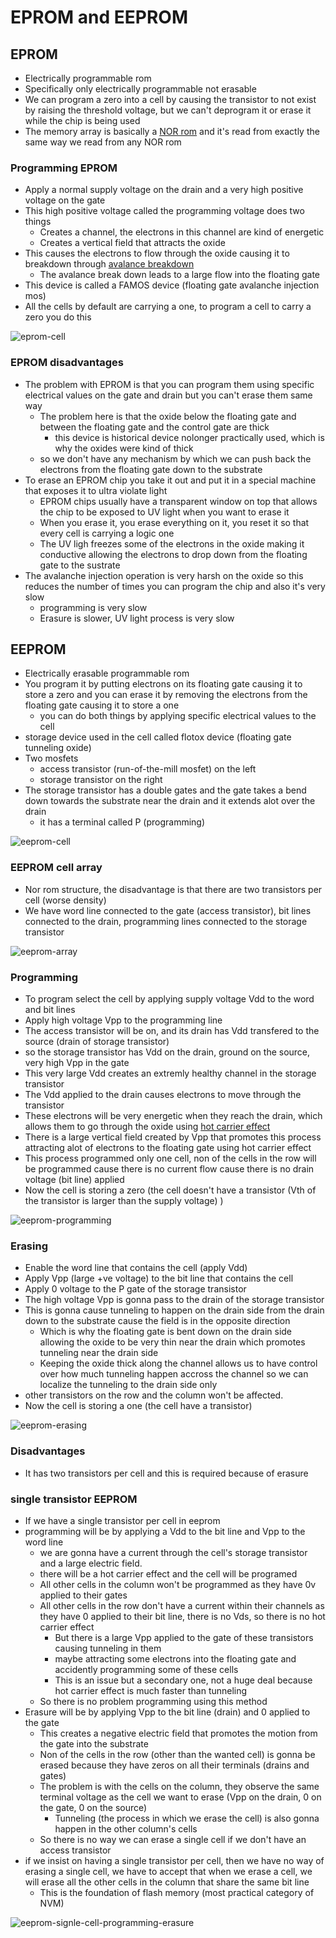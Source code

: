 # EPROM and EEPROM

## EPROM
- Electrically programmable rom
- Specifically only electrically programmable not erasable
- We can program a zero into a cell by causing the transistor to not exist by raising the threshold voltage, but we can't deprogram it or erase it while the chip is being used
- The memory array is basically a [NOR rom](3-4-nor-roms.md) and it's read from exactly the same way we read from any NOR rom
### Programming EPROM
- Apply a normal supply voltage on the drain and a very high positive voltage on the gate
- This high positive voltage called the programming voltage does two things
    - Creates a channel, the electrons in this channel are kind of energetic
    - Creates a vertical field that attracts the oxide
- This causes the electrons to flow through the oxide causing it to breakdown through [avalance breakdown](7-non-volatile-memories.md)
    - The avalance break down leads to a large flow into the floating gate
- This device is called a FAMOS device (floating gate avalanche injection mos)
- All the cells by default are carrying a one, to program a cell to carry a zero you do this

![eprom-cell](imgs/eprom-eeprom/eprom-cell.png)

### EPROM disadvantages
- The problem with EPROM is that you can program them using specific electrical values on the gate and drain but you can't erase them same way
    - The problem here is that the oxide below the floating gate and between the floating gate and the control gate are thick 
        - this device is historical device nolonger practically used, which is why the oxides were kind of thick
    - so we don't have any mechanism by which we can push back the electrons from the floating gate down to the substrate
- To erase an EPROM chip you take it out and put it in a special machine that exposes it to ultra violate light
    - EPROM chips usually have a transparent window on top that allows the chip to be exposed to UV light when you want to erase it
    - When you erase it, you erase everything on it, you reset it so that every cell is carrying a logic one 
    - The UV ligh freezes some of the electrons in the oxide making it conductive allowing the electrons to drop down from the floating gate to the sustrate
- The avalanche injection operation is very harsh on the oxide so this reduces the number of times you can program the chip and also it's very slow
    - programming is very slow
    - Erasure is slower, UV light process is very slow
 
## EEPROM
- Electrically erasable programmable rom
- You program it by putting electrons on its floating gate causing it to store a zero and you can erase it by removing the electrons from the floating gate causing it to store a one
    - you can do both things by applying specific electrical values to the cell
- storage device used in the cell called flotox device (floating gate tunneling oxide)
- Two mosfets
    - access transistor (run-of-the-mill mosfet) on the left
    - storage transistor on the right
- The storage transistor has a double gates and the gate takes a bend down towards the substrate near the drain and it extends alot over the drain
    - it has a terminal called P (programming)
   
![eeprom-cell](imgs/eprom-eeprom/eeprom-cell.png)

### EEPROM cell array
- Nor rom structure, the disadvantage is that there are two transistors per cell (worse density)
- We have word line connected to the gate (access transistor), bit lines connected to the drain, programming lines connected to the storage transistor

![eeprom-array](imgs/eprom-eeprom/eeprom-array.png)

### Programming
- To program select the cell by applying supply voltage Vdd to the word and bit lines
- Apply high voltage Vpp to the programming line
- The access transistor will be on, and its drain has Vdd transfered to the source (drain of storage transistor)
- so the storage transistor has Vdd on the drain, ground on the source, very high Vpp in the gate
- This very large Vdd creates an extremly healthy channel in the storage transistor
- The Vdd applied to the drain causes electrons to move through the transistor
- These electrons will be very energetic when they reach the drain, which allows them to go through the oxide using [hot carrier effect](7-non-volatile-memories.md)
- There is a large vertical field created by Vpp that promotes this process attracting alot of electrons to the floating gate using hot carrier effect
- This process programmed only one cell, non of the cells in the row will be programmed cause there is no current flow cause there is no drain voltage (bit line) applied
- Now the cell is storing a zero (the cell doesn't have a transistor (Vth of the transistor is larger than the supply voltage) )

![eeprom-programming](imgs/eprom-eeprom/eeprom-programming.png)

### Erasing
- Enable the word line that contains the cell (apply Vdd)
- Apply Vpp (large +ve voltage) to the bit line that contains the cell
- Apply 0 voltage to the P gate of the storage transistor
- The high voltage Vpp is gonna pass to the drain of the storage transistor 
- This is gonna cause tunneling to happen on the drain side from the drain down to the substrate cause the field is in the opposite direction
    - Which is why the floating gate is bent down on the drain side allowing the oxide to be very thin near the drain which promotes tunneling near the drain side
    - Keeping the oxide thick along the channel allows us to have control over how much tunneling happen accross the channel so we can localize the tunneling to the drain side only 
- other transistors on the row and the column won't be affected.
- Now the cell is storing a one (the cell have a transistor)

![eeprom-erasing](imgs/eprom-eeprom/eeprom-cell-erasing.png)

### Disadvantages
- It has two transistors per cell and this is required because of erasure

### single transistor EEPROM
- If we have a single transistor per cell in eeprom 
- programming will be by applying a Vdd to the bit line and Vpp to the word line
    - we are gonna have a current through the cell's storage transistor and a large electric field.
    - there will be a hot carrier effect and the cell will be programed
    - All other cells in the column won't be programmed as they have 0v applied to their gates
    - All other cells in the row don't have a current within their channels as they have 0 applied to their bit line, there is no Vds, so there is no hot carrier effect
        - But there is a large Vpp applied to the gate of these transistors causing tunneling in them
        - maybe attracting some electrons into the floating gate and accidently programming some of these cells
        - This is an issue but a secondary one, not a huge deal because hot carrier effect is much faster than tunneling
    - So there is no problem programming using this method
- Erasure will be by applying Vpp to the bit line (drain) and 0 applied to the gate
    - This creates a negative electric field that promotes the motion from the gate into the substrate
    - Non of the cells in the row (other than the wanted cell) is gonna be erased because they have zeros on all their terminals (drains and gates)
    - The problem is with the cells on the column, they observe the same terminal voltage as the cell we want to erase (Vpp on the drain, 0 on the gate, 0 on the source)
        - Tunneling (the process in which we erase the cell) is also gonna happen in the other column's cells
    - So there is no way we can erase a single cell if we don't have an access transistor
- if we insist on having a single transistor per cell, then we have no way of erasing a single cell, we have to accept that when we erase a cell, we will erase all the other cells in the column that share the same bit line
    - This is the foundation of flash memory (most practical category of NVM)

![eeprom-signle-cell-programming-erasure](imgs/eprom-eeprom/eeprom-signle-cell-programming-erasure.png)
